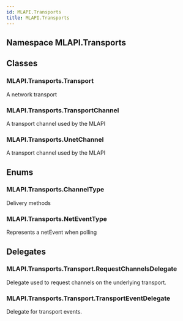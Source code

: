 ```yaml
---  
id: MLAPI.Transports  
title: MLAPI.Transports  
---
```


## Namespace MLAPI.Transports

<div class="markdown level0 summary">

</div>

<div class="markdown level0 conceptual">

</div>

<div class="markdown level0 remarks">

</div>

## Classes

### MLAPI.Transports.Transport

<div class="section">

A network transport

</div>

### MLAPI.Transports.TransportChannel

<div class="section">

A transport channel used by the MLAPI

</div>

### MLAPI.Transports.UnetChannel

<div class="section">

A transport channel used by the MLAPI

</div>

## Enums

### MLAPI.Transports.ChannelType

<div class="section">

Delivery methods

</div>

### MLAPI.Transports.NetEventType

<div class="section">

Represents a netEvent when polling

</div>

## Delegates

### MLAPI.Transports.Transport.RequestChannelsDelegate

<div class="section">

Delegate used to request channels on the underlying transport.

</div>

### MLAPI.Transports.Transport.TransportEventDelegate

<div class="section">

Delegate for transport events.

</div>
